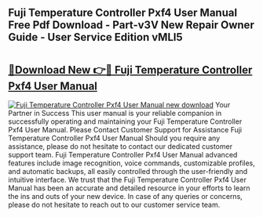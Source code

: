 ## Fuji Temperature Controller Pxf4 User Manual Free Pdf Download - Part-v3V New Repair Owner Guide - User Service Edition vMLl5

# <h2><a href="http://bc16947.oget.top/?id=Fuji+Temperature+Controller+Pxf4+User+Manual">🔗Download New 👉🔴 Fuji Temperature Controller Pxf4 User Manual</a></h2>

[![Fuji Temperature Controller Pxf4 User Manual new download](https://i.imgur.com/5g1atiW.png)](http://bc16947.oget.top/?id=Fuji+Temperature+Controller+Pxf4+User+Manual)
Your Partner in Success This user manual is your reliable companion in successfully operating and maintaining your Fuji Temperature Controller Pxf4 User Manual. Please Contact Customer Support for Assistance Fuji Temperature Controller Pxf4 User Manual Should you require any assistance, please do not hesitate to contact our dedicated customer support team. Fuji Temperature Controller Pxf4 User Manual advanced features include image recognition, voice commands, customizable profiles, and automatic backups, all easily controlled through the user-friendly and intuitive interface. We trust that the Fuji Temperature Controller Pxf4 User Manual has been an accurate and detailed resource in your efforts to learn the ins and outs of your new device. In case of any queries or concerns, please do not hesitate to reach out to our customer service team.
